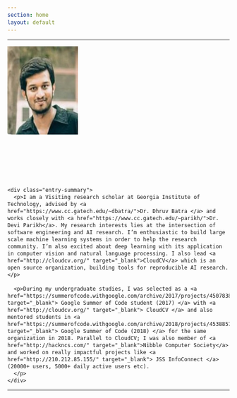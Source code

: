 ```yaml
---
section: home
layout: default
---
```


<div class="hfeed">
  <hr />
  <div class="hentry post no-border">
    <img src="/images/contents/me2.jpg" style="margin-bottom: 100px;" alt="Rishabh Jain" class="archive-thumbnail home-thumbnail" width="160" height="200" />

    <div class="entry-summary">
      <p>I am a Visiting research scholar at Georgia Institute of Technology, advised by <a href="https://www.cc.gatech.edu/~dbatra/">Dr. Dhruv Batra </a> and works closely with <a href="https://www.cc.gatech.edu/~parikh/">Dr. Devi Parikh</a>. My research interests lies at the intersection of software engineering and AI research. I’m enthusiastic to build large scale machine learning systems in order to help the research community. I’m also excited about deep learning with its application in computer vision and natural language processing. I also lead <a href="http://cloudcv.org/" target="_blank">CloudCV</a> which is an open source organization, building tools for reproducible AI research.</p>

      <p>During my undergraduate studies, I was selected as a <a href="https://summerofcode.withgoogle.com/archive/2017/projects/4507838760091648/" target="_blank"> Google Summer of Code student (2017) </a> with <a href="http://cloudcv.org/" target="_blank"> CloudCV </a> and also mentored students in <a href="https://summerofcode.withgoogle.com/archive/2018/projects/4538857819209728/" target="_blank"> Google Summer of Code (2018) </a> for the same organization in 2018. Parallel to CloudCV; I was also member of <a href="http://hackncs.com/" target="_blank">Nibble Computer Society</a> and worked on really impactful projects like <a href="http://210.212.85.155/" target="_blank"> JSS InfoConnect </a> (20000+ users, 5000+ daily active users etc).
      </p>
    </div>
  </div>
  <hr />
</div>
